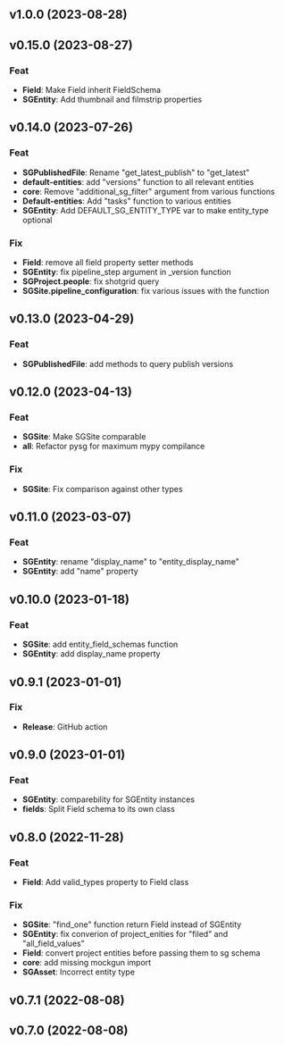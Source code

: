 ## v1.0.0 (2023-08-28)

## v0.15.0 (2023-08-27)

### Feat

- **Field**: Make Field inherit FieldSchema
- **SGEntity**: Add thumbnail and filmstrip properties

## v0.14.0 (2023-07-26)

### Feat

- **SGPublishedFile**: Rename "get_latest_publish" to "get_latest"
- **default-entities**: add "versions" function to all relevant entities
- **core**: Remove "additional_sg_filter" argument from various functions
- **Default-entities**: Add "tasks" function to various entities
- **SGEntity**: Add DEFAULT_SG_ENTITY_TYPE var to make entity_type optional

### Fix

- **Field**: remove all field property setter methods
- **SGEntity**: fix pipeline_step argument in _version function
- **SGProject.people**: fix shotgrid query
- **SGSite.pipeline_configuration**: fix various issues with the function

## v0.13.0 (2023-04-29)

### Feat

- **SGPublishedFile**: add methods to query publish versions

## v0.12.0 (2023-04-13)

### Feat

- **SGSite**: Make SGSite comparable
- **all**: Refactor pysg for maximum mypy compilance

### Fix

- **SGSite**: Fix comparison against other types

## v0.11.0 (2023-03-07)

### Feat

- **SGEntity**: rename "display_name" to "entity_display_name"
- **SGEntity**: add "name" property

## v0.10.0 (2023-01-18)

### Feat

- **SGSite**: add entity_field_schemas function
- **SGEntity**: add display_name property

## v0.9.1 (2023-01-01)

### Fix

- **Release**: GitHub action

## v0.9.0 (2023-01-01)

### Feat

- **SGEntity**: comparebility for SGEntity instances
- **fields**: Split Field schema to its own class

## v0.8.0 (2022-11-28)

### Feat

- **Field**: Add valid_types property to Field class

### Fix

- **SGSite**: "find_one" function return Field instead of SGEntity
- **SGEntity**: fix converion of project_enities for "filed" and "all_field_values"
- **Field**: convert project entities before passing them to sg schema
- **core**: add missing mockgun import
- **SGAsset**: Incorrect entity type

## v0.7.1 (2022-08-08)

## v0.7.0 (2022-08-08)
